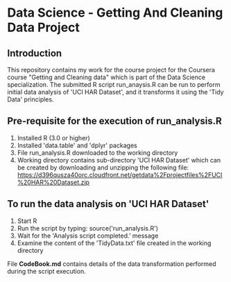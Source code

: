 # Data Science - Getting And Cleaning Data Project

## Introduction
This repository contains my work for the course project for the Coursera course "Getting and Cleaning data" which is part of the Data Science specialization. The submitted R script run_anaysis.R can be run to perform initial data analysis of 'UCI HAR Dataset', and it transforms it using the 'Tidy Data' principles. 

## Pre-requisite for the execution of run_analysis.R 

1. Installed R (3.0 or higher)
2. Installed 'data.table' and 'dplyr' packages
3. File run_analysis.R downloaded to the working directory
4. Working directory contains sub-directory 'UCI HAR Dataset' which can be created by downloading and unzipping the following file: 
   https://d396qusza40orc.cloudfront.net/getdata%2Fprojectfiles%2FUCI%20HAR%20Dataset.zip

## To run the data analysis on 'UCI HAR Dataset'

1. Start R
2. Run the script by typing: source('run_analysis.R')
3. Wait for the 'Analysis script completed.' message
4. Examine the content of the 'TidyData.txt' file created in the working directory


File **CodeBook.md** contains details of the data transformation performed during the script execution.
